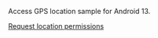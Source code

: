 Access GPS location sample for Android 13.

[Request location permissions](https://developer.android.com/training/location/permissions)


